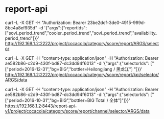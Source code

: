 # report-api



curl -L -X GET -H "Authorization: Bearer 23be2dcf-3de0-4915-999d-8bc4a8ef935d" -d '{"args":{"reportIds": ["sovi_period_trend","cooler_period_trend","sovi_period_trend","availability_period_trend"]}}' http://192.168.1.2:2222/project/cocacola/category/score/report/ARGS/selector


curl -L -X GET -H "content-type: application/json" -H "Authorization: Bearer ae582b86-c2d9-430f-bd87-dc3dd94f6013" -d '{"args":{"selectorIds": ["[\"period=2016-12-31\",\"bg=BIG\",\"bottler=Heilongjiang / 黑龙江\"]
"]}}' http://192.168.1.2:2222/project/cocacola/category/score/report/kpi/selector/ARGS/data


curl -L -X GET -H "content-type: application/json" -H "Authorization: Bearer ae582b86-c2d9-430f-bd87-dc3dd94f6013" -d '{"args":{"selectorIds": ["[\"period=2016-10-31\",\"bg=BIG\",\"bottler=BIG Total / 全体\"]"]}}' https://192.168.1.2:8443/report-api-v1/project/cocacola/category/score/report/channel/selector/ARGS/data
